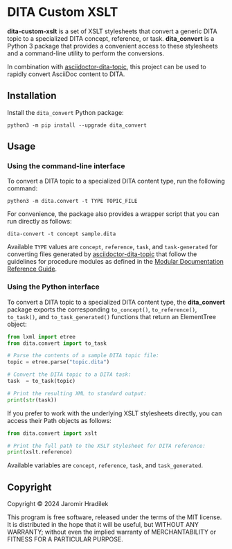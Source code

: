 # DITA Custom XSLT

**dita-custom-xslt** is a set of XSLT stylesheets that convert a generic DITA topic to a specialized DITA concept, reference, or task. **dita_convert** is a Python 3 package that provides a convenient access to these stylesheets and a command-line utility to perform the conversions.

In combination with [asciidoctor-dita-topic](https://github.com/jhradilek/asciidoctor-dita-topic), this project can be used to rapidly convert AsciiDoc content to DITA.

## Installation

Install the `dita_convert` Python package:

```
python3 -m pip install --upgrade dita_convert
```

## Usage

### Using the command-line interface

To convert a DITA topic to a specialized DITA content type, run the following command:

```
python3 -m dita.convert -t TYPE TOPIC_FILE
```

For convenience, the package also provides a wrapper script that you can run directly as follows:

```
dita-convert -t concept sample.dita
```

Available `TYPE` values are `concept`, `reference`, `task`, and `task-generated` for converting files generated by [asciidoctor-dita-topic](https://github.com/jhradilek/asciidoctor-dita-topic) that follow the guidelines for procedure modules as defined  in the [Modular Documentation Reference Guide](https://redhat-documentation.github.io/modular-docs/).

### Using the Python interface 

To convert a DITA topic to a specialized DITA content type, the **dita_convert** package exports the corresponding `to_concept()`, `to_reference()`, `to_task()`, and `to_task_generated()` functions that return an ElementTree object:

```python
from lxml import etree
from dita.convert import to_task

# Parse the contents of a sample DITA topic file:
topic = etree.parse("topic.dita")

# Convert the DITA topic to a DITA task:
task  = to_task(topic)

# Print the resulting XML to standard output:
print(str(task))
```

If you prefer to work with the underlying XSLT stylesheets directly, you can access their Path objects as follows:

```python
from dita.convert import xslt

# Print the full path to the XSLT stylesheet for DITA reference:
print(xslt.reference)
```

Available variables are `concept`, `reference`, `task`, and `task_generated`.

## Copyright

Copyright © 2024 Jaromir Hradilek

This program is free software, released under the terms of the MIT license. It is distributed in the hope that it will be useful, but WITHOUT ANY WARRANTY; without even the implied warranty of MERCHANTABILITY or FITNESS FOR A PARTICULAR PURPOSE.
